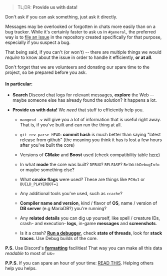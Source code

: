 > TL;DR: **Provide us with data!**

Don't ask if you can ask something, just ask it directly.

Messages may be overlooked or forgotten in chats more easily than on a bug tracker. While it's certainly faster to ask us in `#general`, the preferred way is to [file an issue][1] in the repository created specifically for that purpose, especially if you suspect a bug.

That being said, if you can't (or won't) -- there are multiple things we would _require_ to know about the issue in order to handle it efficiently, __or at all__.

Don't forget that we are volunteers and donating our spare time to the project, so be prepared before you ask.


#### In particular:
- **Search** Discord chat logs for relevant messages, **explore** the Web -- maybe someone else has already found the solution? It happens a lot.

- **Provide us with data!** We _need_ that stuff to efficiently help you.

  - `mangosd -v` will give you a lot of information that is useful right away. That is, if you've built and can run the thing at all.

  - `git rev-parse HEAD`: **commit hash** is much better than saying "latest release from github" (the meaning you think it has is lost a few hours after you've built the core)

  - Versions of **CMake** and **Boost** used (check compatibility table [here][3])

  - In what **mode** the core was built? `DEBUG`? `RELEASE`? `RelWithDebugInfo` or maybe something else?
  
  - What **cmake flags** were used? These are things like `PCH=1` or `BUILD_PLAYERBOT=1`
  
  - Any additional tools you've used, such as `ccache`?

  - **Compiler name and version**, kind / flavor of **OS**, name / version of **DB server** (e.g MariaDB?) you're running?

  - Any **related details** you can dig up yourself, like spell / creature IDs, crash- and execution- **logs**, in-game **messages** and **screenshots**.

  - Is it a crash? [**Run a debugger**][4], check **state of threads**, look for **stack traces**. Use Debug builds of the core.


**P.S.** Use Discord's [**formatting**][2] facilities! That way you can make all this data _readable_ to most of us~

**P.P.S.** If you can spare an hour of your time: [READ THIS][0]. Helping others help you helps.


[0]: http://www.catb.org/~esr/faqs/smart-questions.html
[1]: https://github.com/cmangos/issues/issues/new/choose
[2]: https://support.discordapp.com/hc/en-us/articles/210298617-Markdown-Text-101-Chat-Formatting-Bold-Italic-Underline-
[3]: https://github.com/cmangos/issues/wiki/CMake-to-Boost-Version-Compatibility-Table
[4]: https://duckduckgo.com/?q=how+to+use+gdb&t=ffab&ia=web